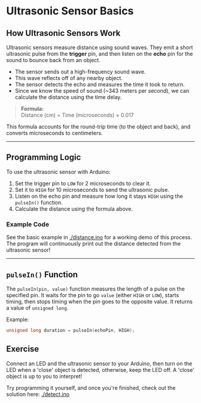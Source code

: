 # Ultrasonic Sensor Basics 

## How Ultrasonic Sensors Work

Ultrasonic sensors measure distance using sound waves. They emit a short ultrasonic pulse from the **trigger** pin, and then listen on the **echo** pin for the sound to bounce back from an object.

- The sensor sends out a high-frequency sound wave.
- This wave reflects off of any nearby object.
- The sensor detects the echo and measures the time it took to return.
- Since we know the speed of sound (~343 meters per second), we can calculate the distance using the time delay.

> **Formula:**  
> Distance (cm) = Time (microseconds) × 0.017

This formula accounts for the round-trip time (to the object and back), and converts microseconds to centimeters.

---

## Programming Logic

To use the ultrasonic sensor with Arduino:

1. Set the trigger pin to `LOW` for 2 microseconds to clear it.
2. Set it to `HIGH` for 10 microseconds to send the ultrasonic pulse.
3. Listen on the echo pin and measure how long it stays `HIGH` using the `pulseIn()` function.
4. Calculate the distance using the formula above.

### Example Code

See the basic example in [./distance.ino](./distance.ino) for a working demo of this process. The program will continuously print out the distance detected from the ultrasonic sensor!

---

## `pulseIn()` Function

The `pulseIn(pin, value)` function measures the length of a pulse on the specified pin. It waits for the pin to go `value` (either `HIGH` or `LOW`), starts timing, then stops timing when the pin goes to the opposite value. It returns a value of `unsigned long`.

Example:
```cpp
unsigned long duration = pulseIn(echoPin, HIGH);
```

## Exercise

Connect an LED and the ultrasonic sensor to your Arduino, then turn on the LED when a 'close' object is detected, otherwise, keep the LED off.
A 'close' object is up to you to interpret!

Try programming it yourself, and once you're finished, check out the solution here: [./detect.ino](./detect.ino) 

